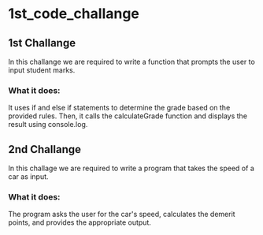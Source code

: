# 1st_code_challange

## 1st Challange
In this challange we are required to write a function that prompts the user to input student marks.

### What it does:

It uses if and else if statements to determine the grade based on the provided rules.
Then, it calls the calculateGrade function and displays the result using console.log.

## 2nd Challange
In this challage we are required to write a program that takes the speed of a car as input.

### What it does:

The program asks the user for the car's speed, calculates the demerit points, and provides the appropriate output.
